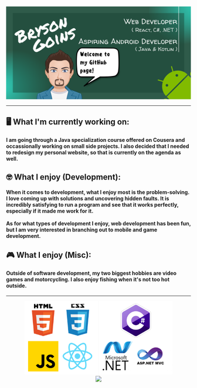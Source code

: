 ![intro-banner](https://github.com/BrysonMG/BrysonMG/blob/main/github-banner.png)

---
<h2> 🖥️ What I'm currently working on: </h2>
<h4> I am going through a Java specialization course offered on Cousera and occassionally working on small side projects. I also decided that I needed to redesign my personal website, so that is currently on the agenda as well. </h4>

<h2> 🤓 What I enjoy (Development): </h2>
<h4> When it comes to development, what I enjoy most is the problem-solving. I love coming up with solutions and uncovering hidden faults. It is incredibly satisfying to run a program and see that it works perfectly, especially if it made me work for it. 
<br><br>
  As for what types of development I enjoy, web development has been fun, but I am very interested in branching out to mobile and game development.
</h4>

<h2> 🎮 What I enjoy (Misc): </h2>
<h4> Outside of software development, my two biggest hobbies are video games and motorcycling. I also enjoy fishing when it's not too hot outside. </h4>

---

<div align="center">
  <img src="https://github.com/BrysonMG/BrysonMG/blob/main/front-end.png" />
  <img src="https://github.com/BrysonMG/BrysonMG/blob/main/back-end.png" />
</div>
<div align="center">
  <img src="https://github-readme-stats-phi-coral.vercel.app/api?username=BrysonMG&show_icons=true&theme=merko&custom_title=GitHub+Stats" />
</div>
